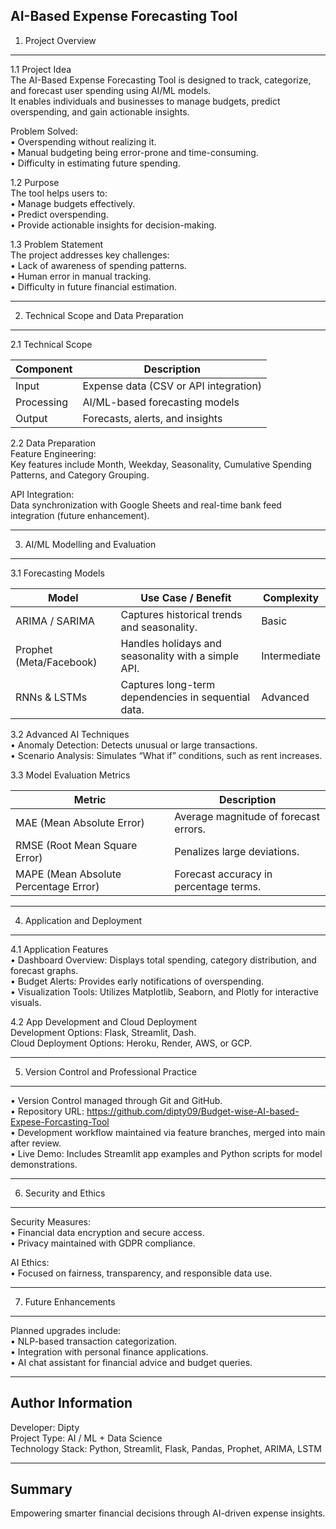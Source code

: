 AI-Based Expense Forecasting Tool
---------------------------------

1. Project Overview
-------------------

1.1 Project Idea  
The AI-Based Expense Forecasting Tool is designed to track, categorize, and forecast user spending using AI/ML models.  
It enables individuals and businesses to manage budgets, predict overspending, and gain actionable insights.

Problem Solved:  
• Overspending without realizing it.  
• Manual budgeting being error-prone and time-consuming.  
• Difficulty in estimating future spending.

1.2 Purpose  
The tool helps users to:  
• Manage budgets effectively.  
• Predict overspending.  
• Provide actionable insights for decision-making.

1.3 Problem Statement  
The project addresses key challenges:  
• Lack of awareness of spending patterns.  
• Human error in manual tracking.  
• Difficulty in future financial estimation.

--------------------------------------------------

2. Technical Scope and Data Preparation
---------------------------------------

2.1 Technical Scope  

Component | Description  
-----------|-------------  
Input | Expense data (CSV or API integration)  
Processing | AI/ML-based forecasting models  
Output | Forecasts, alerts, and insights  

2.2 Data Preparation  
Feature Engineering:  
Key features include Month, Weekday, Seasonality, Cumulative Spending Patterns, and Category Grouping.  

API Integration:  
Data synchronization with Google Sheets and real-time bank feed integration (future enhancement).

--------------------------------------------------

3. AI/ML Modelling and Evaluation
---------------------------------

3.1 Forecasting Models  

Model | Use Case / Benefit | Complexity  
------|--------------------|------------  
ARIMA / SARIMA | Captures historical trends and seasonality. | Basic  
Prophet (Meta/Facebook) | Handles holidays and seasonality with a simple API. | Intermediate  
RNNs & LSTMs | Captures long-term dependencies in sequential data. | Advanced  

3.2 Advanced AI Techniques  
• Anomaly Detection: Detects unusual or large transactions.  
• Scenario Analysis: Simulates “What if” conditions, such as rent increases.

3.3 Model Evaluation Metrics  

Metric | Description  
-------|-------------  
MAE (Mean Absolute Error) | Average magnitude of forecast errors.  
RMSE (Root Mean Square Error) | Penalizes large deviations.  
MAPE (Mean Absolute Percentage Error) | Forecast accuracy in percentage terms.  

--------------------------------------------------

4. Application and Deployment
-----------------------------

4.1 Application Features  
• Dashboard Overview: Displays total spending, category distribution, and forecast graphs.  
• Budget Alerts: Provides early notifications of overspending.  
• Visualization Tools: Utilizes Matplotlib, Seaborn, and Plotly for interactive visuals.

4.2 App Development and Cloud Deployment  
Development Options: Flask, Streamlit, Dash.  
Cloud Deployment Options: Heroku, Render, AWS, or GCP.

--------------------------------------------------

5. Version Control and Professional Practice
--------------------------------------------

• Version Control managed through Git and GitHub.  
• Repository URL: https://github.com/dipty09/Budget-wise-AI-based-Expese-Forcasting-Tool  
• Development workflow maintained via feature branches, merged into main after review.  
• Live Demo: Includes Streamlit app examples and Python scripts for model demonstrations.

--------------------------------------------------

6. Security and Ethics
----------------------

Security Measures:  
• Financial data encryption and secure access.  
• Privacy maintained with GDPR compliance.  

AI Ethics:  
• Focused on fairness, transparency, and responsible data use.

--------------------------------------------------

7. Future Enhancements
----------------------

Planned upgrades include:  
• NLP-based transaction categorization.  
• Integration with personal finance applications.  
• AI chat assistant for financial advice and budget queries.

--------------------------------------------------

Author Information
------------------

Developer: Dipty  
Project Type: AI / ML + Data Science  
Technology Stack: Python, Streamlit, Flask, Pandas, Prophet, ARIMA, LSTM  

--------------------------------------------------

Summary
--------

Empowering smarter financial decisions through AI-driven expense insights.